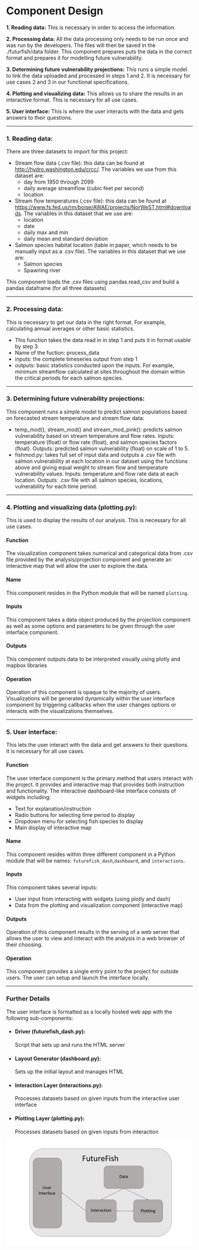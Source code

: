 # Component Design


**1. Reading data:**
This is necessary in order to access the information.

**2. Processing data:**
All the data processing only needs to be run once and was run by the developers. The files will then be saved in the ./futurfish/data folder. This component prepares puts the data in the correct format and prepares it for modelling future vulnerability.

**3. Determining future vulnerability projections:**
This runs a simple model to link the data uploaded and processed in steps 1 and 2. It is necessary for use cases 2 and 3 in our functional specifications.

**4. Plotting and visualizing data:**
This allows us to share the results in an interactive format. This is necessary for all use cases.

**5. User interface:** 
This is where the user interacts with the data and gets answers to their questions.

-----

### 1. Reading data:
There are three datasets to import for this project:
* Stream flow data (.csv file): this data can be found at http://hydro.washington.edu/crcc/. The variables we use from this dataset are:
	* day from 1950 through 2099
	* daily average streamflow (cubic feet per second)
	* location
* Stream flow temperatures (.csv file): this data can be found at https://www.fs.fed.us/rm/boise/AWAE/projects/NorWeST.html#downloads. The variables in this dataset that we use are:
	* location
	* date
	* daily max and min
	* daily mean and standard deviation
* Salmon species habitat location (table in paper, which needs to be manually input as a .csv file). The variables in this dataset that we use are:
	* Salmon species
	* Spawning river

This component loads the .csv files using pandas.read_csv and build a pandas dataframe (for all three datasets)

-----

### 2. Processing data:
This is necessary to get our data in the right format. For example, calculating annual averages or other basic statistics.
- This function takes the data read in in step 1 and puts it in format usable by step 3.
- Name of the fuction: process_data
- inputs: the complete timeseries output from step 1
- outputs: basic statistics conducted upon the inputs. For example, minimum streamflow calculated at sites throughout the domain within the critical periods for each salmon species.

-----

### 3. Determining future vulnerability projections:
This component runs a simple model to predict salmon populations based on forecasted stream temperature and stream flow data:
* temp_mod(), stream_mod() and stream_mod_pink(): predicts salmon vulnerability based on stream temperature and flow rates. 
	Inputs: temperature (float) or flow rate (float), and salmon species factors (float). 
	Outputs: predicted salmon vulnerability (float) on scale of 1 to 5. 
* fishmod.py: takes full set of input data and outputs a .csv file with salmon vulnerability at each location in our dataset using the functions above and giving equal weight to stream flow and temperature vulnerability values. 
	Inputs: temperature and flow rate data at each location. 
	Outputs: .csv file with all salmon species, locations, vulnerability for each time period.  

-----

### 4. Plotting and visualizing data (plotting.py): 
This is used to display the results of our analysis. This is necessary for all use
cases.

#### Function
The visualization component takes numerical and categorical data from .csv file  provided by the
analysis/projection component and generate an interactive map that will allow the user to explore
the data. 

#### Name
This component resides in the Python module that will be named `plotting`.

#### Inputs
This component takes a data object produced by the projection component as
well as some options and parameters to be given through the user interface
component.

#### Outputs
This component outputs data to be interpreted visually using plotly and mapbox libraries

#### Operation
Operation of this component is opaque to the majority of users.  Visualizations will be
generated dynamically within the user interface component by triggering callbacks when the user
changes options or interacts with the visualizations themselves.

----

### 5. User interface:
This lets the user interact with the data and get answers to their questions. It is necessary
for all use cases.

#### Function
The user interface component is the primary method that users interact with the project.  It
provides and interactive map that provides both instruction and functionality.  The interactive
dashboard-like interface consists of widgets including:

 * Text for explanation/instruction
 * Radio buttons for selecting time period to display
 * Dropdown menu for selecting fish species to display
 * Main display of interactive map

#### Name
This component resides within three different component in a Python module that will be names: 
`futurefish_dash`,`dashboard`, and `interactions`.

#### Inputs
This component takes several inputs:

 * User input from interacting with widgets (using plotly and dash)
 * Data from the plotting and visualization component (interactive map)

#### Outputs
Operation of this component results in the serving of a web server that allows the user to
view and interact with the analysis in a web browser of their choosing.

#### Operation
This component provides a single entry point to the project for outside
users.  The user can setup and launch the interface locally.

----

### Further Details
The user interface is formatted as a locally hosted web app with the following sub-components:

 * #### Driver (futurefish_dash.py):
   Script that sets up and runs the HTML server

 * #### Layout Generator (dashboard.py):
   Sets up the initial layout and manages HTML

 * #### Interaction Layer (interactions.py):
   Processes datasets based on given inputs from the interactive user interface

 * #### Plotting Layer (plotting.py):
   Processes datasets based on given inputs from interaction

<p align="center">
 <img src="https://github.com/UWSEDs-aut17/uwseds-group-nw-climate-crew/blob/master/futurefish/resources/images/comp_design_fig.png">
</p> 



